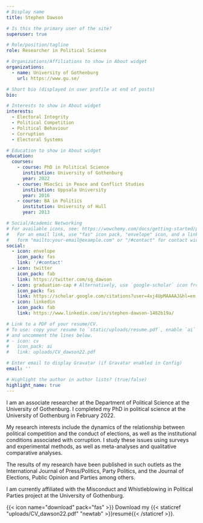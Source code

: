 ```yaml
---
# Display name
title: Stephen Dawson

# Is this the primary user of the site?
superuser: true

# Role/position/tagline
role: Researcher in Political Science

# Organizations/Affiliations to show in About widget
organizations:
  - name: University of Gothenburg
    url: https://www.gu.se/

# Short bio (displayed in user profile at end of posts)
bio: 

# Interests to show in About widget
interests:
  - Electoral Integrity
  - Political Competition
  - Political Behaviour
  - Corruption
  - Electoral Systems

# Education to show in About widget
education:
  courses:
    - course: PhD in Political Science
      institution: University of Gothenburg
      year: 2022
    - course: MSocSci in Peace and Conflict Studies
      institution: Uppsala University
      year: 2016
    - course: BA in Politics
      institution: University of Hull
      year: 2013

# Social/Academic Networking
# For available icons, see: https://wowchemy.com/docs/getting-started/page-builder/#icons
#   For an email link, use "fas" icon pack, "envelope" icon, and a link in the
#   form "mailto:your-email@example.com" or "/#contact" for contact widget.
social:
  - icon: envelope
    icon_pack: fas
    link: '/#contact'
  - icon: twitter
    icon_pack: fab
    link: https://twitter.com/sg_dawson
  - icon: graduation-cap # Alternatively, use `google-scholar` icon from `ai` icon pack
    icon_pack: fas
    link: https://scholar.google.com/citations?user=4xj4UpMAAAAJ&hl=en
  - icon: linkedin
    icon_pack: fab
    link: https://www.linkedin.com/in/stephen-dawson-1482b19a/

# Link to a PDF of your resume/CV.
# To use: copy your resume to `static/uploads/resume.pdf`, enable `ai` icons in `params.toml`,
# and uncomment the lines below.
# - icon: cv
#   icon_pack: ai
#   link: uploads/CV_dawson22.pdf

# Enter email to display Gravatar (if Gravatar enabled in Config)
email: ''

# Highlight the author in author lists? (true/false)
highlight_name: true
---
```


I am an associate researcher at the Department of Political Science at the University of Gothenburg. I completed my PhD in political science at the University of Gothenburg in February 2022.

My research interests include the dynamics of the relationship between political competition and the conduct of elections, as well as the institutional conditions associated with corruption. I study these issues using surveys and experimental methods, as well as meta-analyses and qualitative comparative analyses.

The results of my research have been published in such outlets as the International Journal of Press/Politics, Party Politics, and the Journal of Elections, Public Opinion and Parties among others.

I am currently affiliated with the Misconduct and Whistleblowing in Political Parties project at the University of Gothenburg.


{{< icon name="download" pack="fas" >}} Download my {{< staticref "uploads/CV_dawson22.pdf" "newtab" >}}resumé{{< /staticref >}}.
